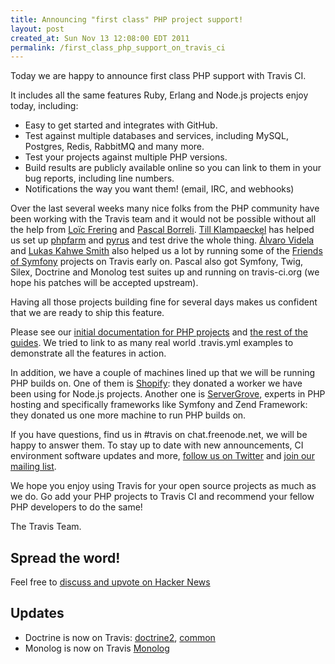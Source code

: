 ```yaml
---
title: Announcing "first class" PHP project support!
layout: post
created_at: Sun Nov 13 12:08:00 EDT 2011
permalink: /first_class_php_support_on_travis_ci
---
```


Today we are happy to announce first class PHP support with Travis CI.

It includes all the same features Ruby, Erlang and Node.js projects enjoy today, including:

 * Easy to get started and integrates with GitHub.
 * Test against multiple databases and services, including MySQL, Postgres, Redis, RabbitMQ and many more.
 * Test your projects against multiple PHP versions.
 * Build results are publicly available online so you can link to them in your bug reports, including line numbers.
 * Notifications the way you want them! (email, IRC, and webhooks)

Over the last several weeks many nice folks from the PHP community have been working with the Travis team
and it would not be possible without all the help from [Loïc Frering](https://twitter.com/loicfrering) and [Pascal Borreli](https://github.com/pborreli). [Till Klampaeckel](https://github.com/till) has helped us set up [phpfarm](http://sourceforge.net/p/phpfarm/wiki/Home/) and [pyrus](http://pear2.php.net/) and test drive the whole thing. [Álvaro Videla](https://twitter.com/old_sound) and
[Lukas Kahwe Smith](https://github.com/lsmith77) also helped us a lot by running some of the [Friends of Symfony](https://github.com/friendsofsymfony) projects on Travis early on.
Pascal also got Symfony, Twig, Silex, Doctrine and Monolog test suites up and running on travis-ci.org (we hope his patches will be accepted
upstream).

Having all those projects building fine for several days makes us confident that we are ready to ship this feature.

Please see our [initial documentation for PHP projects](http://docs.travis-ci.com/user/languages/php) and [the rest of the guides](http://docs.travis-ci.com/). We tried to link to as many real world .travis.yml examples to demonstrate all the features in action.

In addition, we have a couple of machines lined up that we will be running PHP builds on. One of them is [Shopify](http://shopify.com): they donated a worker we have been using for Node.js projects. Another one is [ServerGrove](http://servergrove.com), experts in PHP hosting and specifically frameworks like Symfony and Zend Framework: they donated us one more machine to run PHP builds on.

If you have questions, find us in #travis on chat.freenode.net, we will be happy to answer them. To stay up to date with new announcements, CI environment software updates and more, [follow us on Twitter](https://twitter.com/travisci) and [join our mailing list](https://groups.google.com/forum/#!forum/travis-ci).

We hope you enjoy using Travis for your open source projects as much as we do. Go add your PHP projects to Travis CI and recommend your fellow PHP developers to do the same!

The Travis Team.


## Spread the word!

Feel free to [discuss and upvote on Hacker News](http://news.ycombinator.com/item?id=3231030)


## Updates

 * Doctrine is now on Travis: [doctrine2](http://travis-ci.org/#!/doctrine/doctrine2), [common](http://travis-ci.org/#!/doctrine/common)
 * Monolog is now on Travis [Monolog](http://travis-ci.org/#!/Seldaek/monolog)
